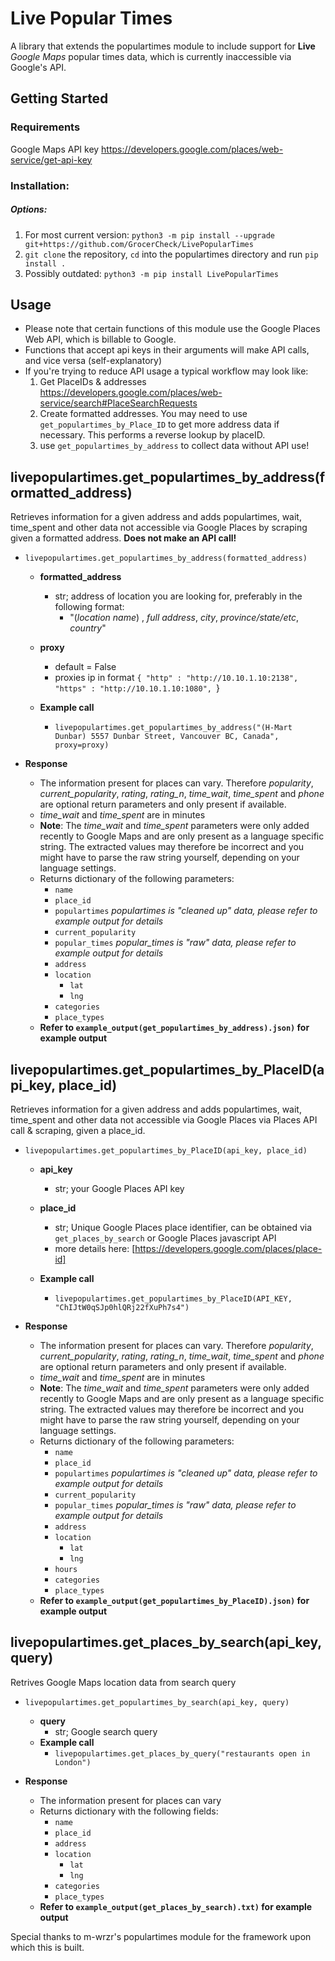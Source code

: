 # Live Popular Times
A library that extends the populartimes module to include support for **Live** *Google Maps* popular times data, which is currently inaccessible via Google's API.
## Getting Started

### Requirements
Google Maps API key https://developers.google.com/places/web-service/get-api-key 

### Installation: 

##### Options:
1. For most current version: `python3 -m pip install --upgrade git+https://github.com/GrocerCheck/LivePopularTimes`
2. `git clone` the repository, `cd` into the populartimes directory and run `pip install .`
3. Possibly outdated: `python3 -m pip install LivePopularTimes`

## Usage  

- Please note that certain functions of this module use the Google Places Web API, which is billable to Google.
- Functions that accept api keys in their arguments will make API calls, and vice versa (self-explanatory)
- If you're trying to reduce API usage a typical workflow may look like:
    1. Get PlaceIDs & addresses https://developers.google.com/places/web-service/search#PlaceSearchRequests
    2. Create formatted addresses. You may need to use `get_populartimes_by_Place_ID` to get more address data if necessary. This performs a reverse lookup by placeID.
    3. use `get_populartimes_by_address` to collect data without API use!

## livepopulartimes.get_populartimes_by_address(formatted_address)

Retrieves information for a given address and adds populartimes, wait, time_spent and other data not accessible via Google Places by scraping given a formatted address. **Does not make an API call!**
+ `livepopulartimes.get_populartimes_by_address(formatted_address)`
    + **formatted_address** 
        + str; address of location you are looking for, preferably in the following format:
            + "(*location name*) , *full address*, *city*, *province/state/etc*, *country*"
    + **proxy**
        + default = False
        + proxies ip in format 
                    `{
                    "http" : "http://10.10.1.10:2138",
                    "https" : "http://10.10.1.10:1080",
                    `}
                    
    + **Example call**
        + `livepopulartimes.get_populartimes_by_address("(H-Mart Dunbar) 5557 Dunbar Street, Vancouver BC, Canada", proxy=proxy)`

+ **Response**
    + The information present for places can vary. Therefore *popularity*, *current_popularity*, *rating*, *rating_n*, *time_wait*, *time_spent* and *phone* are optional return parameters and only present if available.
    + *time_wait* and *time_spent* are in minutes
    + **Note**: The *time_wait* and *time_spent* parameters were only added recently to Google Maps and are only present as a language specific string. The extracted values may therefore be incorrect and you might have to parse the raw string yourself, depending on your language settings.
    + Returns dictionary of the following parameters:
        + `name`
        + `place_id`
        + `populartimes` *populartimes is "cleaned up" data, please refer to example output for details*
        + `current_popularity`
        + `popular_times` *popular_times is "raw" data, please refer to example output for details*
        + `address`
        + `location`
            + `lat`
            + `lng`
        + `categories`
        + `place_types`
    + **Refer to `example_output(get_populartimes_by_address).json)` for example output**
    

## livepopulartimes.get_populartimes_by_PlaceID(api_key, place_id)

Retrieves information for a given address and adds populartimes, wait, time_spent and other data not accessible via Google Places via Places API call & scraping, given a place_id.

+ `livepopulartimes.get_populartimes_by_PlaceID(api_key, place_id)`
    + **api_key**
        + str; your Google Places API key
    + **place_id**
        + str; Unique Google Places place identifier, can be obtained via `get_places_by_search` or Google Places javascript API
        + more details here: [https://developers.google.com/places/place-id]
    
    + **Example call**
        + `livepopulartimes.get_populartimes_by_PlaceID(API_KEY, "ChIJtW0qSJp0hlQRj22fXuPh7s4")`

+ **Response**
    + The information present for places can vary. Therefore *popularity*, *current_popularity*, *rating*, *rating_n*, *time_wait*, *time_spent* and *phone* are optional return parameters and only present if available.
    + *time_wait* and *time_spent* are in minutes
    + **Note**: The *time_wait* and *time_spent* parameters were only added recently to Google Maps and are only present as a language specific string. The extracted values may therefore be incorrect and you might have to parse the raw string yourself, depending on your language settings.
    + Returns dictionary of the following parameters:
        + `name`
        + `place_id`
        + `populartimes` *populartimes is "cleaned up" data, please refer to example output for details*
        + `current_popularity`
        + `popular_times` *popular_times is "raw" data, please refer to example output for details*
        + `address`
        + `location`
            + `lat`
            + `lng`
        + `hours`
        + `categories`
        + `place_types`
    + **Refer to `example_output(get_populartimes_by_PlaceID).json)` for example output**


## livepopulartimes.get_places_by_search(api_key, query)

Retrives Google Maps location data from search query

+ `livepopulartimes.get_populartimes_by_search(api_key, query)`
    + **query**
        + str; Google search query
    + **Example call**
        + `livepopulartimes.get_places_by_query("restaurants open in London")`

+ **Response**
    + The information present for places can vary
    + Returns dictionary with the following fields:
        + `name`
        + `place_id`
        + `address`
        + `location`
            + `lat`
            + `lng`
        + `categories`
        + `place_types`
    + **Refer to `example_output(get_places_by_search).txt)` for example output**

Special thanks to m-wrzr's populartimes module for the framework upon which this is built.
